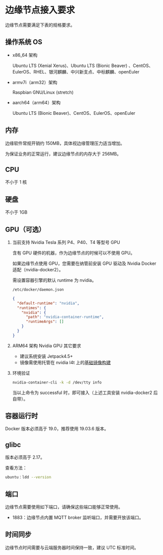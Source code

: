 # 边缘节点接入要求

边缘节点需要满足下表的规格要求。

## 操作系统 OS

- x86_64 架构

    Ubuntu LTS (Xenial Xerus)、Ubuntu LTS (Bionic Beaver) 、CentOS、EulerOS、RHEL、银河麒麟、中兴新支点、中标麒麟、openEuler

- armv7i（arm32）架构

    Raspbian GNU/Linux (stretch)

- aarch64（arm64）架构

    Ubuntu LTS (Bionic Beaver)、CentOS、EulerOS、openEuler

## 内存

边缘软件常规开销约 150MB，具体视边缘管理压力适当增加。

为保证业务的正常运行，建议边缘节点的内存大于 256MB。

## CPU

不小于 1 核

## 硬盘

不小于 1GB

## GPU（可选）

1. 当前支持 Nvidia Tesla 系列 P4、P40、T4 等型号 GPU

    含有 GPU 硬件的机器，作为边缘节点的时候可以不使用 GPU。

    如果边缘节点使用 GPU，您需要在纳管前安装 GPU 驱动及 Nvidia Docker 适配（nvidia-docker2）。

    需设置容器引擎的默认 runtime 为 nvidia。

    ```sh
    /etc/docker/daemon.json
    ```

    ```json
    {
      "default-runtime": "nvidia",
      "runtimes": {
        "nvidia": {
          "path": "nvidia-container-runtime",
          "runtimeArgs": []
        }
      }
    }
    ```

2. ARM64 架构 Nvidia GPU 其它要求

    - 建议系统安装 Jetpack4.5+
    - 镜像需使用托管在 nvidia l4t 上的[基础镜像构建](https://catalog.ngc.nvidia.com/containers)

3. 环境验证

    ```sh
    nvidia-container-cli -k -d /dev/tty info
    ```

    当以上命令为 successful 时，即可接入（上述工具安装 nvidia-docker2 后自带）。

## 容器运行时

Docker 版本必须高于 19.0，推荐使用 19.03.6 版本。

## glibc

版本必须高于 2.17。

查看方法：

```sh
ubuntu：ldd --version
```

## 端口

边缘节点需要使用如下端口，请确保这些端口能够正常使用。

- 1883：边缘节点内置 MQTT broker 监听端口，并需要开放该端口。

## 时间同步

边缘节点时间需要与云端服务器时间保持一致，建议 UTC 标准时间。
